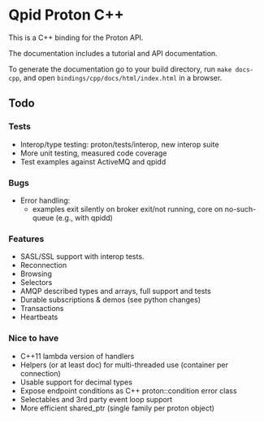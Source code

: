 # Qpid Proton C++

This is a C++ binding for the Proton API.

The documentation includes a tutorial and API documentation.

To generate the documentation go to your build directory, run `make
docs-cpp`, and open `bindings/cpp/docs/html/index.html` in a
browser.

## Todo

### Tests

- Interop/type testing: proton/tests/interop, new interop suite
- More unit testing, measured code coverage
- Test examples against ActiveMQ and qpidd

### Bugs

- Error handling:
  - examples exit silently on broker exit/not running, core on
    no-such-queue (e.g., with qpidd)

### Features

- SASL/SSL support with interop tests.
- Reconnection
- Browsing
- Selectors
- AMQP described types and arrays, full support and tests
- Durable subscriptions & demos (see python changes)
- Transactions
- Heartbeats

### Nice to have

- C++11 lambda version of handlers
- Helpers (or at least doc) for multi-threaded use (container per connection)
- Usable support for decimal types
- Expose endpoint conditions as C++ proton::condition error class
- Selectables and 3rd party event loop support
- More efficient shared_ptr (single family per proton object)
